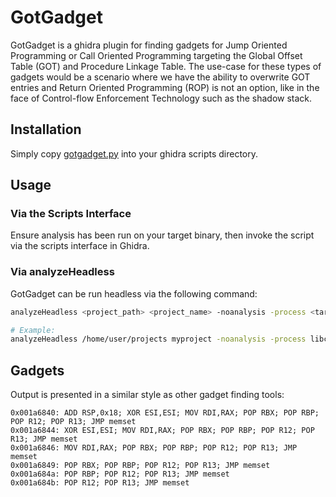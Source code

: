 # GotGadget

GotGadget is a ghidra plugin for finding gadgets for Jump Oriented Programming or Call Oriented Programming targeting
the Global Offset Table (GOT) and Procedure Linkage Table.  The use-case for these types of gadgets would be a scenario 
where we have the ability to overwrite GOT entries and Return Oriented Programming (ROP) is not an option, like in the
face of Control-flow Enforcement Technology such as the shadow stack.

## Installation
Simply copy [gotgadget.py](gotgadget.py) into your ghidra scripts directory.

## Usage
### Via the Scripts Interface
Ensure analysis has been run on your target binary, then invoke the script via the scripts interface in Ghidra.
### Via analyzeHeadless
GotGadget can be run headless via the following command:
```bash
analyzeHeadless <project_path> <project_name> -noanalysis -process <target_binary_name> -postScript <path_to_got_gadget> > <output_path>

# Example:
analyzeHeadless /home/user/projects myproject -noanalysis -process libc.so.6 -postScript /home/user/ghidra_scripts/gotgadget.py > /tmp/output
```

## Gadgets
Output is presented in a similar style as other gadget finding tools:

```
0x001a6840: ADD RSP,0x18; XOR ESI,ESI; MOV RDI,RAX; POP RBX; POP RBP; POP R12; POP R13; JMP memset
0x001a6844: XOR ESI,ESI; MOV RDI,RAX; POP RBX; POP RBP; POP R12; POP R13; JMP memset
0x001a6846: MOV RDI,RAX; POP RBX; POP RBP; POP R12; POP R13; JMP memset
0x001a6849: POP RBX; POP RBP; POP R12; POP R13; JMP memset
0x001a684a: POP RBP; POP R12; POP R13; JMP memset
0x001a684b: POP R12; POP R13; JMP memset
```
